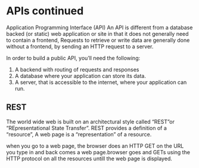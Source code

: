 # APIs continued
Application Programming Interface (API)
An API is different from a database backed (or static) web application or site in that it does not generally need to contain a frontend, Requests to retrieve or write data are generally done without a frontend, by sending an HTTP request to a server.

In order to build a public API, you’ll need the following:

1. A backend with routing of requests and responses
2. A database where your application can store its data. 
3. A server, that is accessible to the internet, where your application can run.



## REST
The world wide web is built on an architectural style called “REST”or “REpresentational State Transfer”. REST provides a definition of a “resource”, A web page is a “representation” of a resource.

when you go to a web page, the browser does an HTTP GET on the URL you type in and back comes a web page.browser goes and GETs using the HTTP protocol on all the resources untill the web page is displayed.